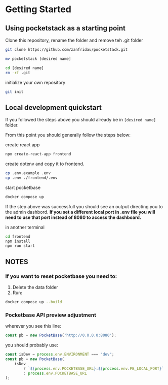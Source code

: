 # Getting Started

## Using pocketstack as a starting point

Clone this repository, rename the folder and remove teh .git folder

```bash
git clone https://github.com/zanfridau/pocketstack.git
```

```bash
mv pocketstack [desired name]
```

```bash
cd [desired name]
rm -rf .git
```

initialize your own repository

```bash
git init
```

## Local development quickstart

If you followed the steps above you should already be in `[desired name]` folder.

From this point you should generally follow the steps below:

create react app 

```bash
npx create-react-app frontend
```

create dotenv and copy it to frontend.

```bash
cp .env.example .env
cp .env ./frontend/.env
```

start pocketbase 

```bash
docker compose up
```

If the step above was successfull you should see an output directing you to the admin dashbord. **If you set a different local port in .env file you will need to use that port instead of 8080 to access the dashboard.**

in another terminal 

```bash
cd frontend
npm install
npm run start
```

## NOTES

### If you want to reset pocketbase you need to:

1. Delete the data folder
2. Run:

```bash
docker compose up --build
```

### Pocketbase API preview adjustment

wherever you see this line:

```js
const pb = new PocketBase('http://0.0.0.0:8080');
```

you should probably use:

```js
const isDev = process.env.ENVIRONMENT === "dev";
const pb = new PocketBase(
    isDev
        ? `${process.env.POCKETBASE_URL}:${process.env.PB_LOCAL_PORT}`
        : process.env.POCKETBASE_URL
);
```

